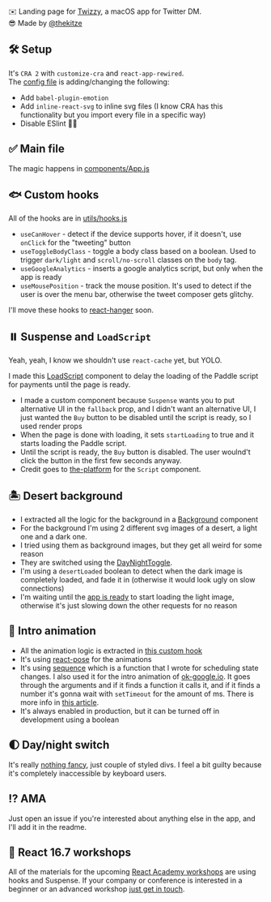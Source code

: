 ✉️️ Landing page for [Twizzy](https://twizzy.app), a macOS app for Twitter DM.  
😎️ Made by [@thekitze](https://twitter.com/thekitze)

## 🛠️ Setup

It's `CRA 2` with `customize-cra` and `react-app-rewired`.  
The [config file](https://github.com/kitze/twizzy-landing/blob/master/config-overrides.js) is adding/changing the following:

- Add `babel-plugin-emotion`
- Add `inline-react-svg` to inline svg files (I know CRA has this functionality but you import every file in a specific way)
- Disable ESlint 🤷‍♂️️

## ✅️ Main file
The magic happens in [components/App.js](https://github.com/kitze/twizzy-landing/blob/master/src/components/App/index.js)

## 🐟️ Custom hooks
All of the hooks are in [utils/hooks.js](https://github.com/kitze/twizzy-landing/blob/master/src/utils/hooks.js)

- `useCanHover` - detect if the device supports hover, if it doesn't, use `onClick` for the "tweeting" button
- `useToggleBodyClass` - toggle a body class based on a boolean. Used to trigger `dark/light` and `scroll/no-scroll` classes on the `body` tag.
- `useGoogleAnalytics` - inserts a google analytics script, but only when the app is ready
- `useMousePosition` - track the mouse position. It's used to detect if the user is over the menu bar, otherwise the tweet composer gets glitchy.

I'll move these hooks to [react-hanger](https://github.com/kitze/react-hanger) soon.

## ⏸️ Suspense and `LoadScript`
Yeah, yeah, I know we shouldn't use `react-cache` yet, but YOLO.  

I made this [LoadScript](https://github.com/kitze/twizzy-landing/blob/master/src/components/Script/index.js#L26-L33) component to delay the loading of the Paddle script for payments until the page is ready. 
- I made a custom component because `Suspense` wants you to put alternative UI in the `fallback` prop, and I didn't want an alternative UI, I just wanted the `Buy` button to be disabled until the script is ready, so I used render props
- When the page is done with loading, it sets `startLoading` to true and it starts loading the Paddle script. 
- Until the script is ready, the `Buy` button is disabled. The user woulnd't click the button in the first few seconds anyway.
- Credit goes to [the-platform](https://github.com/palmerhq/the-platform/blob/master/src/Script.tsx) for the `Script` component.

## 🏝️ Desert background

- I extracted all the logic for the background in a [Background](https://github.com/kitze/twizzy-landing/blob/master/src/components/Background/index.js) component
- For the background I'm using 2 different svg images of a desert, a light one and a dark one.
- I tried using them as background images, but they get all weird for some reason
- They are switched using the [DayNightToggle](https://github.com/kitze/twizzy-landing/blob/master/src/components/DayNightSwitch/index.js).
- I'm using a `desertLoaded` boolean to detect when the dark image is completely loaded, and fade it in (otherwise it would look ugly on slow connections)
- I'm waiting until the [app is ready](https://github.com/kitze/twizzy-landing/blob/master/src/components/Background/index.js#L17) to start loading the light image, otherwise it's just slowing down the other requests for no reason 

## 🍬️ Intro animation

- All the animation logic is extracted in [this custom hook](https://github.com/kitze/twizzy-landing/blob/master/src/components/App/use-intro-animation.js)
- It's using [react-pose](https://github.com/Popmotion/popmotion/tree/master/packages/react-pose) for the animations
- It's using [sequence](https://github.com/kitze/twizzy-landing/blob/master/src/utils/sequence.js) which is a function that I wrote for scheduling state changes. I also used it for the intro animation of [ok-google.io](http://ok-google.io). It goes through the arguments and if it finds a function it calls it, and if it finds a number it's gonna wait with `setTimeout` for the amount of ms. There is more info in [this article](https://medium.com/@kitze/js-coding-challenge-1-test-your-skills-63c2af5446d0).
- It's always enabled in production, but it can be turned off in development using a boolean

## 🌓️ Day/night switch

It's really [nothing fancy](https://github.com/kitze/twizzy-landing/blob/master/src/components/DayNightSwitch/index.js), just couple of styled divs. I feel a bit guilty because it's completely inaccessible by keyboard users.

## ⁉️ AMA

Just open an issue if you're interested about anything else in the app, and I'll add it in the readme.

## 🔌️ React 16.7 workshops 

All of the materials for the upcoming [React Academy workshops](http://reactacademy.io) are using hooks and Suspense. If your company or conference is interested in a beginner or an advanced workshop [just get in touch](mailto:contact@reactacademy.io).
